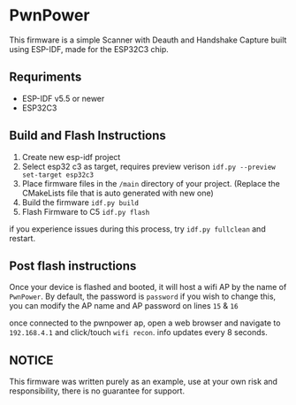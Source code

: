 # PwnPower

This firmware is a simple Scanner with Deauth and Handshake Capture built using ESP-IDF, made for the ESP32C3 chip.


## Requriments 
- ESP-IDF v5.5 or newer
- ESP32C3

## Build and Flash Instructions 
1. Create new esp-idf project 
2. Select esp32 c3 as target, requires preview verison `idf.py --preview set-target esp32c3`
3. Place firmware files in the `/main` directory of your project. (Replace the CMakeLists file that is auto generated with new one)
4. Build the firmware `idf.py build`
5. Flash Firmware to C5 `idf.py flash` 

if you experience issues during this process, try `idf.py fullclean` and restart. 


## Post flash instructions
Once your device is flashed and booted, it will host a wifi AP by the name of `PwnPower`.
By default, the password is `password` if you wish to change this, you can modify the AP name and AP password on lines `15` & `16`

once connected to the pwnpower ap, open a web browser and navigate to `192.168.4.1` and click/touch `wifi recon`. info updates every 8 seconds. 


## NOTICE 

This firmware was written purely as an example, use at your own risk and responsibility, there is no guarantee for support. 

